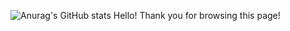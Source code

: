 ![Anurag's GitHub stats](https://github-readme-stats.vercel.app/api?username=rightchose&show_icons=true&theme=radical)
Hello!
Thank you for browsing this page!
